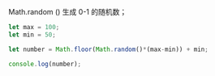 
Math.random () 生成 0-1 的随机数；
```js
let max = 100;
let min = 50;

let number = Math.floor(Math.random()*(max-min)) + min;

console.log(number);
```